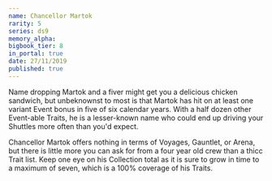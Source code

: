 ```yaml
---
name: Chancellor Martok
rarity: 5
series: ds9
memory_alpha:
bigbook_tier: 8
in_portal: true
date: 27/11/2019
published: true
---
```


Name dropping Martok and a fiver might get you a delicious chicken sandwich, but unbeknownst to most is that Martok has hit on at least one variant Event bonus in five of six calendar years. With a half dozen other Event-able Traits, he is a lesser-known name who could end up driving your Shuttles more often than you'd expect. 

Chancellor Martok offers nothing in terms of Voyages, Gauntlet, or Arena, but there is little more you can ask for from a four year old crew than a thicc Trait list. Keep one eye on his Collection total as it is sure to grow in time to a maximum of seven, which is a 100% coverage of his Traits.
